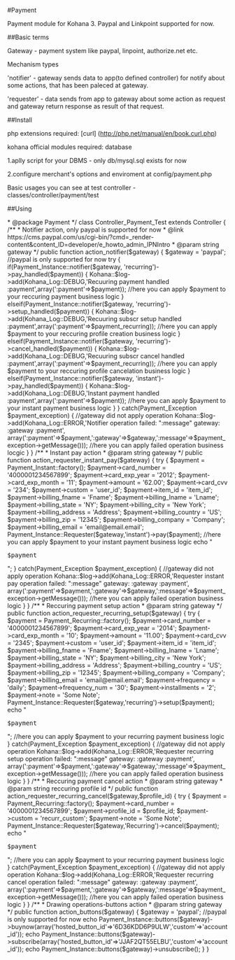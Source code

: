 #Payment

Payment module for Kohana 3. Paypal and Linkpoint supported for now.

##Basic terms

Gateway - payment system like paypal, linpoint, authorize.net etc.

Mechanism types

'notifier' - gateway sends data to  app(to defined controller) for notify about some actions, that has been paleced at gateway. 

'requester' - data sends from app to gateway about some action as request and gateway return response as result of that request.

##Install

php extensions required: [curl] (http://php.net/manual/en/book.curl.php)

kohana official modules required: database

1.aplly script for your DBMS - only db/mysql.sql exists for now

2.configure merchant's options and enviroment at config/payment.php

Basic usages you can see at test controller - classes/controller/payment/test

##Using

<?php defined('SYSPATH') or die('No direct script access.');
/**
 * Test controller for payment module.
 *
 * @author Alexey Geno <alexeygeno@gmail.com>
 * @package Payment 
 */
class Controller_Payment_Test extends Controller {

	/**
	 * Notifier action, only paypal is supported for now
	 * @link https://cms.paypal.com/us/cgi-bin/?cmd=_render-content&content_ID=developer/e_howto_admin_IPNIntro
	 * @param string gateway
	 */
	public function action_notifier($gateway)
	{
		$gateway = 'paypal'; //paypal is only supported for now
		try
		{
			if(Payment_Instance::notifier($gateway, 'recurring')->pay_handled($payment))
			{
				Kohana::$log->add(Kohana_Log::DEBUG,'Recuuring payment handled :payment',array(':payment'=>$payment));
				//here you can apply $payment to your reccuring payment business logic
			}
			elseif(Payment_Instance::notifier($gateway, 'recurring')->setup_handled($payment))
			{
				Kohana::$log->add(Kohana_Log::DEBUG,'Recuuring subscr setup handled :payment',array(':payment'=>$payment_recurring));
				//here you can apply $payment to your reccuring profile creation business logic
			}
			elseif(Payment_Instance::notifier($gateway, 'recurring')->cancel_handled($payment))
			{
				Kohana::$log->add(Kohana_Log::DEBUG,'Recuuring subscr cancel handled :payment',array(':payment'=>$payment_recurring));
				//here you can apply $payment to your reccuring profile cancelation business logic
			}
			elseif(Payment_Instance::notifier($gateway, 'instant')->pay_handled($payment))
			{
				Kohana::$log->add(Kohana_Log::DEBUG,'Instant payment handled :payment',array(':payment'=>$payment));
				//here you can apply $payment to your instant payment business logic
			}
		}
		catch(Payment_Exception $payment_exception)
		{
			//gateway did not apply operation
			Kohana::$log->add(Kohana_Log::ERROR,'Notifier operation failed: ":message" gateway: :gateway :payment',
				array(':payment'=>$payment,':gateway'=>$gateway,':message'=>$payment_exception->getMessage()));
			//here you can apply failed operation business locgic
		}
	}

	/**
	 * Instant pay action
	 * @param string gateway
	 */
	public function action_requester_instant_pay($gateway)
	{
		try
		{
			$payment = Payment_Instant::factory();
			$payment->card_number = '4000001234567899';
			$payment->card_exp_year = '2012';
			$payment->card_exp_month = '11';
			$payment->amount = '62.00';
			$payment->card_cvv = '234';
			$payment->custom = 'user_id';
			$payment->item_id = 'item_id';

			$payment->billing_fname = 'Fname';
			$payment->billing_lname = 'Lname';
			$payment->billing_state = 'NY';
			$payment->billing_city = 'New York';
			$payment->billing_address = 'Address';
			$payment->billing_country = 'US';
			$payment->billing_zip = '12345';
			$payment->billing_company = 'Company';
			$payment->billing_email = 'email@email.email';

			Payment_Instance::Requester($gateway,'instant')->pay($payment);
			//here you can apply $payment to your instant payment business logic
			echo "<pre>$payment</pre>";
		}
		catch(Payment_Exception $payment_exception)
		{
			//gateway did not apply operation
			Kohana::$log->add(Kohana_Log::ERROR,'Requester instant pay operation failed: ":message" gateway: :gateway :payment',
				array(':payment'=>$payment,':gateway'=>$gateway,':message'=>$payment_exception->getMessage()));
			//here you can apply failed operation business logic
		}
	}

	/**
	 * Reccuring payment setup action
	 * @param string gateway
	 */
	public function action_requester_recurring_setup($gateway)
	{
		try
		{
			$payment = Payment_Recurring::factory();
			$payment->card_number = '4000001234567899';
			$payment->card_exp_year = '2014';
			$payment->card_exp_month = '10';
			$payment->amount = '11.00';
			$payment->card_cvv = '2345';
			$payment->custom = 'user_id';
			$payment->item_id = 'item_id';

			$payment->billing_fname = 'Fname';
			$payment->billing_lname = 'Lname';
			$payment->billing_state = 'NY';
			$payment->billing_city = 'New York';
			$payment->billing_address = 'Address';
			$payment->billing_country = 'US';
			$payment->billing_zip = '12345';
			$payment->billing_company = 'Company';
			$payment->billing_email = 'email@email.email';

			$payment->frequency = 'daily';
			$payment->frequency_num = '30';
			$payment->installments = '2';
			$payment->note = 'Some Note';

			Payment_Instance::Requester($gateway,'recurring')->setup($payment);
			echo "<pre>$payment</pre>";
			//here you can apply $payment to your recurring payment business logic
		}
		catch(Payment_Exception $payment_exception)
		{
			//gateway did not apply operation
			Kohana::$log->add(Kohana_Log::ERROR,'Requester recurring setup operation failed: ":message" gateway: :gateway :payment',
				array(':payment'=>$payment,':gateway'=>$gateway,':message'=>$payment_exception->getMessage()));
			//here you can apply failed operation business logic
		}
	}
	/**
	 * Reccuring payment cancel action
	 * @param string gateway
	 * @param string reccuring profile id
	 */
	public function action_requester_recurring_cancel($gateway,$profile_id)
	{
		try
		{
			$payment = Payment_Recurring::factory();
			$payment->card_number = '4000001234567899';
			$payment->profile_id = $profile_id;
			$payment->custom = 'recurr_custom';
			$payment->note = 'Some Note';

			Payment_Instance::Requester($gateway,'Recurring')->cancel($payment);
			echo "<pre>$payment</pre>";
			//here you can apply $payment to your recurring payment business logic
		}
		catch(Payment_Exception $payment_exception)
		{
			//gateway did not apply operation
			Kohana::$log->add(Kohana_Log::ERROR,'Requester recurring cancel operation failed: ":message" gateway: :gateway :payment',
				array(':payment'=>$payment,':gateway'=>$gateway,':message'=>$payment_exception->getMessage()));
			//here you can apply failed operation business logic
		}
	}

	/**
	 * Drawing operations-buttons action
	 * @param string gateway
	 */
	public function action_buttons($gateway)
	{
		$gateway = 'paypal'; //paypal is only supported for now
		echo Payment_Instance::buttons($gateway)->buynow(array('hosted_button_id'=>'6D36KDD6P9ULW','custom'=>'account_id'));
		echo Payment_Instance::buttons($gateway)->subscribe(array('hosted_button_id'=>'JJAF2QT55ELBU','custom'=>'account_id'));
		echo Payment_Instance::buttons($gateway)->unsubscribe();
	}
}


 